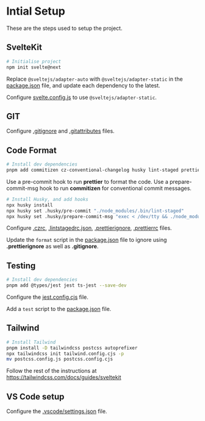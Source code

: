# Intial Setup

These are the steps used to setup the project.

## SvelteKit

```bash
# Initialise project
npm init svelte@next
```

Replace `@sveltejs/adapter-auto` with `@sveltejs/adapter-static` in the [package.json](../package.json) file, and update each dependency to the latest.

Configure [svelte.config.js](../svelte.config.js) to use `@sveltejs/adapter-static`.

## GIT

Configure [.gitignore](../.gitignore) and [.gitattributes](../.gitattributes) files.

## Code Format

```bash
# Install dev dependencies
pnpm add commitizen cz-conventional-changelog husky lint-staged prettier prettier-plugin-packagejson prettier-plugin-svelte --save-dev
```

Use a pre-commit hook to run **prettier** to format the code.
Use a prepare-commit-msg hook to run **commitizen** for conventional commit messages.

```bash
# Install Husky, and add hooks
npx husky install
npx husky set .husky/pre-commit "./node_modules/.bin/lint-staged"
npx husky set .husky/prepare-commit-msg "exec < /dev/tty && ./node_modules/.bin/cz --hook || true"
```

Configure [.czrc](../.czrc), [.lintstagedrc.json](../.lintstagedrc.json), [.prettierignore](../.prettierignore), [.prettierrc](../.prettierrc) files.

Update the `format` script in the [package.json](../package.json) file to ignore using **.prettierignore** as well as **.gitignore**.

## Testing

```bash
# Install dev dependencies
pnpm add @types/jest jest ts-jest --save-dev
```

Configure the [jest.config.cjs](../jest.config.cjs) file.

Add a `test` script to the [package.json](../package.json) file.

## Tailwind

```bash
# Install Tailwind
pnpm install -D tailwindcss postcss autoprefixer
npx tailwindcss init tailwind.config.cjs -p
mv postcss.config.js postcss.config.cjs
```

Follow the rest of the instructions at https://tailwindcss.com/docs/guides/sveltekit

## VS Code setup

Configure the [.vscode/settings.json](../.vscode/settings.json) file.
